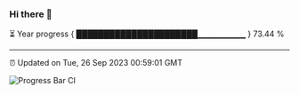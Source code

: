 ### Hi there 👋

⏳ Year progress { ██████████████████████▁▁▁▁▁▁▁▁ } 73.44 %

---

⏰ Updated on Tue, 26 Sep 2023 00:59:01 GMT

![Progress Bar CI](https://github.com/liununu/liununu/workflows/Progress%20Bar%20CI/badge.svg)
